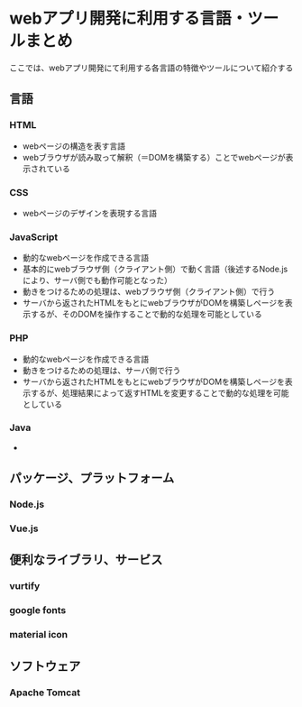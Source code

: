 # webアプリ開発に利用する言語・ツールまとめ
ここでは、webアプリ開発にて利用する各言語の特徴やツールについて紹介する

## 言語

### HTML
- webページの構造を表す言語
- webブラウザが読み取って解釈（＝DOMを構築する）ことでwebページが表示されている

### CSS
- webページのデザインを表現する言語

### JavaScript
- 動的なwebページを作成できる言語
- 基本的にwebブラウザ側（クライアント側）で動く言語（後述するNode.jsにより、サーバ側でも動作可能となった）
- 動きをつけるための処理は、webブラウザ側（クライアント側）で行う
- サーバから返されたHTMLをもとにwebブラウザがDOMを構築しページを表示するが、そのDOMを操作することで動的な処理を可能としている

### PHP
- 動的なwebページを作成できる言語
- 動きをつけるための処理は、サーバ側で行う
- サーバから返されたHTMLをもとにwebブラウザがDOMを構築しページを表示するが、処理結果によって返すHTMLを変更することで動的な処理を可能としている

### Java
- 

## パッケージ、プラットフォーム

### Node.js


### Vue.js


## 便利なライブラリ、サービス

### vurtify

### google fonts

### material icon

## ソフトウェア

### Apache Tomcat